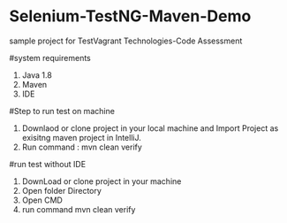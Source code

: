 # Selenium-TestNG-Maven-Demo
sample project for TestVagrant Technologies-Code Assessment

#system requirements
1. Java 1.8
2. Maven
3. IDE

#Step to run test on machine
1. Downlaod or clone project in your local machine and Import Project as exisitng maven project in IntelliJ.
2. Run command : mvn clean verify

#run test without IDE
1. DownLoad or clone project in your machine
2. Open folder Directory
3. Open CMD
4. run command mvn clean verify
